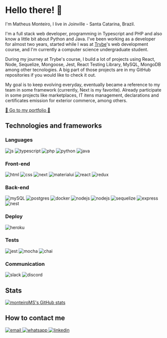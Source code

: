 <h1>Hello there! 👋</h1>

<p>I'm Matheus Monteiro, I live in Joinville - Santa Catarina, Brazil.</p>

<p>I'm a full stack web developer, programming in Typescript and PHP and also know a little bit about Python and Java. I've been working as a developer for almost two years, started while I was at <a href="https://www.betrybe.com" target="_blank" rel="noopener noreferrer">Trybe</a>'s web development course, and I'm currently a computer science undergraduate student.</p>

<p>During my journey at Trybe's course, I build a lot of projects using React, Node, Sequelize, Mongoose, Jest, React Testing Library, MySQL, MongoDB among other tecnologies. A big part of those projects are in my GitHub repositories if you would like to check it out.</p>

<p>My goal is to keep evolving everyday, eventually became a reference to my team in some framework (currently, Next is my favorite). Already participate in some projects like marketplaces, IT itens management, declarations and certificates emission for exterior commerce, among others.
<p>
  <a href="https://monteiroms.github.io/portfolio/" rel="noopener noreferrer" target="_blank">
    🚀 Go to my portfolio 🚀
  </a> 
</p>

<h2>Technologies and frameworks</h2>

<h3>Languages</h3>
<span>
  <img src="https://img.shields.io/badge/JavaScript-323330?style=for-the-badge&logo=javascript&logoColor=F7DF1E" alt="js"/>
</span>
<span>
  <img src="https://img.shields.io/badge/TypeScript-007ACC?style=for-the-badge&logo=typescript&logoColor=white" alt="typescript"/>
</span>
<span>
  <img src="https://img.shields.io/badge/TypeScript-007ACC?style=for-the-badge&logo=typescript&logoColor=white" alt="php"/>
</span>
<span>
  <img src="https://img.shields.io/badge/python-3670A0?style=for-the-badge&logo=python&logoColor=ffdd54" alt="python"/>
</span>
<span>
  <img src="https://img.shields.io/badge/java-%23ED8B00.svg?style=for-the-badge&logo=openjdk&logoColor=white" alt="java"/>
</span>

<h3>Front-end</h3>
<span>
  <img src="https://img.shields.io/badge/HTML5-E34F26?style=for-the-badge&logo=html5&logoColor=white" alt="html"/>
</span>
<span>
  <img src="https://img.shields.io/badge/CSS3-1572B6?style=for-the-badge&logo=css3&logoColor=white" alt="css"/>
</span>
<span>
  <img src="https://img.shields.io/badge/Next-black?style=for-the-badge&logo=next.js&logoColor=white" alt="next"/>
</span>
<span>
  <img src="https://img.shields.io/badge/Material%20UI-007FFF?style=for-the-badge&logo=mui&logoColor=white" alt="materialui"/>
</span>
<span>
  <img src="https://img.shields.io/badge/React-20232A?style=for-the-badge&logo=react&logoColor=61DAFB" alt="react"/>
</span>
<span>
  <img src="https://img.shields.io/badge/Redux-593D88?style=for-the-badge&logo=redux&logoColor=white" alt="redux"/>
</span>

<h3>Back-end</h3>
<span>
  <img src="https://img.shields.io/badge/MySQL-005C84?style=for-the-badge&logo=mysql&logoColor=white" alt="mySQL"/>
</span>
<span>
  <img src="https://img.shields.io/badge/postgres-%23316192.svg?style=for-the-badge&logo=postgresql&logoColor=white" alt="postgres"/>
</span>
<span>
  <img src="https://img.shields.io/badge/Docker-2CA5E0?style=for-the-badge&logo=docker&logoColor=white" alt="docker"/>
</span>
<span>
  <img src="https://img.shields.io/badge/Node.js-339933?style=for-the-badge&logo=nodedotjs&logoColor=white" alt="nodejs"/>
</span>
<span>
  <img src="https://img.shields.io/badge/nestjs-%23E0234E.svg?style=for-the-badge&logo=nestjs&logoColor=white" alt="nodejs"/>
</span>
<span>
  <img src="https://img.shields.io/badge/Sequelize-52B0E7?style=for-the-badge&logo=Sequelize&logoColor=white" alt="sequelize"/>
</span>
<span>
  <img src="https://img.shields.io/badge/Express.js-000000?style=for-the-badge&logo=express&logoColor=white" alt="express"/>
</span>
<span>
  <img src="https://img.shields.io/badge/MongoDB-%234ea94b.svg?style=for-the-badge&logo=mongodb&logoColor=white" alt="nest"/>
</span>
<h3>Deploy</h3>
<span>
  <img src="https://img.shields.io/badge/Heroku-430098?style=for-the-badge&logo=heroku&logoColor=white" alt="heroku"/>
</span>

<h3>Tests</h3>
<span>
  <img src="https://img.shields.io/badge/Jest-C21325?style=for-the-badge&logo=jest&logoColor=white" alt="jest"/>
</span>
<span>
  <img src="https://img.shields.io/badge/Mocha-8D6748?style=for-the-badge&logo=Mocha&logoColor=white" alt="mocha"/>
</span>
<span>
  <img src="https://img.shields.io/badge/chai-A30701?style=for-the-badge&logo=chai&logoColor=white" alt="chai"/>
</span>

<h3>Communication</h3>
<span>
  <img src="https://img.shields.io/badge/Slack-4A154B?style=for-the-badge&logo=slack&logoColor=white" alt="slack"/>
</span>
<span>
  <img src="https://img.shields.io/badge/Discord-%235865F2.svg?style=for-the-badge&logo=discord&logoColor=white" alt="discord"/>
</span>


<h2>Stats</h2>
                                                                                                                 
[![monteiroMS's GitHub stats](https://github-readme-stats.vercel.app/api?username=monteiroms&count_private=true&show_icons=true&theme=synthwave)](https://github.com/monteiroms/github-readme-stats)

<h2>How to contact me</h2>
                                                                                                                 
<a href="mailto:matheuschran@hotmail.com">
  <img src="https://img.shields.io/badge/Microsoft_Outlook-0078D4?style=for-the-badge&logo=microsoft-outlook&logoColor=white" alt="email"/>
</a>
                                                                                                                 
<a href="https://contate.me/monteiro.ms" rel="noopener noreferrer" target="_blank">
  <img src="https://img.shields.io/badge/WhatsApp-25D366?style=for-the-badge&logo=whatsapp&logoColor=white" alt="whatsapp"/>
</a>

<a href="https://www.linkedin.com/in/monteiroms/" rel="noopener noreferrer" target="_blank">
  <img src="https://img.shields.io/badge/LinkedIn-0077B5?style=for-the-badge&logo=linkedin&logoColor=white" alt="linkedin"/>
</a>
